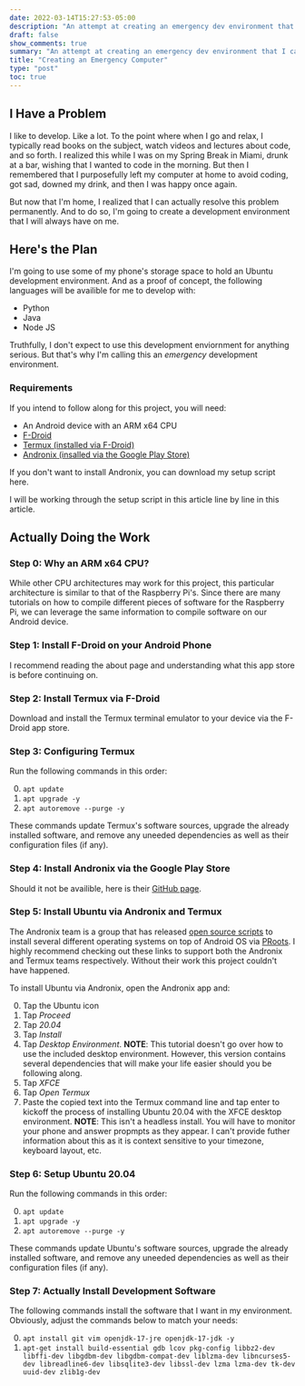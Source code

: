 ```yaml
---
date: 2022-03-14T15:27:53-05:00
description: "An attempt at creating an emergency dev environment that I can utilize anywhere"
draft: false
show_comments: true
summary: "An attempt at creating an emergency dev environment that I can utilize anywhere"
title: "Creating an Emergency Computer"
type: "post"
toc: true
---
```


## I Have a Problem

I like to develop. Like a lot. To the point where when I go and relax, I
typically read books on the subject, watch videos and lectures about code, and
so forth. I realized this while I was on my Spring Break in Miami, drunk at a
bar, wishing that I wanted to code in the morning. But then I remembered that I
purposefully left my computer at home to avoid coding, got sad, downed my drink,
and then I was happy once again.

But now that I'm home, I realized that I can actually resolve this problem
permanently. And to do so, I'm going to create a development environment that
I will always have on me.

## Here's the Plan

I'm going to use some of my phone's storage space to hold an Ubuntu development
environment. And as a proof of concept, the following languages
will be availible for me to develop with:

* Python
* Java
* Node JS

Truthfully, I don't expect to use this development enviornment for anything
serious. But that's why I'm calling this an *emergency* development environment.

### Requirements

If you intend to follow along for this project, you will need:

* An Android device with an ARM x64 CPU
* [F-Droid](https://f-droid.org/)
* [Termux (installed via F-Droid)](https://f-droid.org/en/packages/com.termux/)
* [Andronix (insalled via the Google Play Store)](https://play.google.com/store/apps/details?id=studio.com.techriz.andronix&hl=en_US&gl=US)

If you don't want to install Andronix, you can download my setup script here.

I will be working through the setup script in this article line by line in this
article.

## Actually Doing the Work

### Step 0: Why an ARM x64 CPU?

While other CPU architectures may work for this project, this particular
architecture is similar to that of the Raspberry Pi's. Since there are many
tutorials on how to compile different pieces of software for the Raspberry Pi,
we can leverage the same information to compile software on our Android device.

### Step 1: Install F-Droid on your Android Phone

I recommend reading the about page and understanding what this app store is
before continuing on.

### Step 2: Install Termux via F-Droid

Download and install the Termux terminal emulator to your device via the F-Droid
app store.

### Step 3: Configuring Termux

Run the following commands in this order:

0. `apt update`
1. `apt upgrade -y`
2. `apt autoremove --purge -y`

These commands update Termux's software sources, upgrade the already installed
software, and remove any uneeded dependencies as well as their configuration
files (if any).

### Step 4: Install Andronix via the Google Play Store

Should it not be availible, here is their [GitHub page](https://github.com/AndronixApp).

### Step 5: Install Ubuntu via Andronix and Termux

The Andronix team is a group that has released
[open source scripts](https://github.com/AndronixApp/AndronixOrigin/tree/master/Installer)
to install several different operating systems on top of Android OS via
[PRoots](https://wiki.termux.com/wiki/PRoot). I highly recommend checking out
these links to support both the Andronix and Termux teams respectively. Without
their work this project couldn't have happened.

To install Ubuntu via Andronix, open the Andronix app and:

0. Tap the Ubuntu icon
1. Tap *Proceed*
2. Tap *20.04*
3. Tap *Install*
4. Tap *Desktop Environment*. **NOTE**: This tutorial doesn't go over how to use the
included desktop environment. However, this version contains several
dependencies that will make your life easier should you be following along.
5. Tap *XFCE*
6. Tap *Open Termux*
7. Paste the copied text into the Termux command line and tap enter to kickoff
the process of installing Ubuntu 20.04 with the XFCE desktop environment.
**NOTE**: This isn't a headless install. You will have to monitor your phone and
answer propmpts as they appear. I can't provide futher information about this as
it is context sensitive to your timezone, keyboard layout, etc.

### Step 6: Setup Ubuntu 20.04

Run the following commands in this order:

0. `apt update`
1. `apt upgrade -y`
2. `apt autoremove --purge -y`

These commands update Ubuntu's software sources, upgrade the already installed
software, and remove any uneeded dependencies as well as their configuration
files (if any).

### Step 7: Actually Install Development Software

The following commands install the software that I want in my environment.
Obviously, adjust the commands below to match your needs:

0. `apt install git vim openjdk-17-jre openjdk-17-jdk -y`
1. `apt-get install build-essential gdb lcov pkg-config libbz2-dev libffi-dev libgdbm-dev libgdbm-compat-dev liblzma-dev libncurses5-dev libreadline6-dev libsqlite3-dev libssl-dev lzma lzma-dev tk-dev uuid-dev zlib1g-dev`
